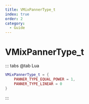 ```yaml
---
title: VMixPannerType_t
index: true
order: 2
category:
  - Guide
---
```


# VMixPannerType_t
::: tabs
@tab Lua
```lua
VMixPannerType_t = {
    PANNER_TYPE_EQUAL_POWER = 1,
    PANNER_TYPE_LINEAR = 0
}
```
:::